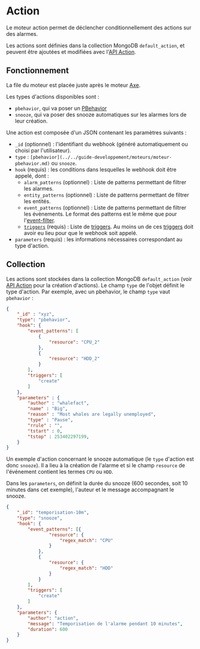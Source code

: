 # Action

Le moteur action permet de déclencher conditionnellement des actions sur des alarmes.

Les actions sont définies dans la collection MongoDB `default_action`, et peuvent être ajoutées et modifiées avec l'[API Action](../../guide-developpement/action/api_v2_action.md).

## Fonctionnement

La file du moteur est placée juste après le moteur [Axe](moteur-axe.md).

Les types d'actions disponibles sont :

* `pbehavior`, qui va poser un [PBehavior](moteur-pbehavior.md)
* `snooze`, qui va poser des snooze automatiques sur les alarmes lors de leur création.

Une action est composée d'un JSON contenant les paramètres suivants :

- `_id` (optionnel) : l'identifiant du webhook (généré automatiquement ou choisi par l'utilisateur).
- `type` : `[pbehavior](../../guide-developpement/moteurs/moteur-pbehavior.md)` ou `snooze`.
- `hook` (requis) : les conditions dans lesquelles le webhook doit être appelé, dont :
    - `alarm_patterns` (optionnel) : Liste de patterns permettant de filtrer les alarmes.
    - `entity_patterns` (optionnel) : Liste de patterns permettant de filtrer les entités.
    - `event_patterns` (optionnel) : Liste de patterns permettant de filtrer les évènements. Le format des patterns est le même que pour l'[event-filter](moteur-che-event_filter.md).
    - [`triggers`](../architecture-interne/triggers.md) (requis) : Liste de [triggers](../architecture-interne/triggers.md). Au moins un de ces [triggers](../architecture-interne/triggers.md) doit avoir eu lieu pour que le webhook soit appelé.
- `parameters` (requis) : les informations nécessaires correspondant au type d'action.

## Collection

Les actions sont stockées dans la collection MongoDB `default_action` (voir [API Action](../../guide-developpement/action/api_v2_action.md) pour la création d'actions). Le champ `type` de l'objet définit le type d'action. Par exemple, avec un pbehavior, le champ `type` vaut `pbehavior` :

```json
{
    "_id" : "xyz",
    "type": "pbehavior",
    "hook": {
        "event_patterns": [
            {
                "resource": "CPU_2"
            },
            {
                "resource": "HDD_2"
            }
        ],
        "triggers": [
            "create"
        ]
    },
    "parameters" : {
        "author" : "whalefact",
        "name" : "Big",
        "reason" : "Most whales are legally unemployed",
        "type" : "Pause",
        "rrule" : "",
        "tstart" : 0,
        "tstop" : 253402297199,
    }
}
```

Un exemple d'action concernant le snooze automatique (le `type` d'action est donc `snooze`). Il a lieu à la création de l'alarme et si le champ `resource` de l'événement contient les termes `CPU`  ou `HDD`.

Dans les `parameters`, on définit la durée du snooze (600 secondes, soit 10 minutes dans cet exemple), l'auteur et le message accompagnant le snooze.

```JSON
{
	"_id": "temporisation-10m",
	"type": "snooze",
	"hook": {
		"event_patterns": [{
				"resource": {
					"regex_match": "CPU"
				}
			},
			{
				"resource": {
					"regex_match": "HDD"
				}
			}
		],
		"triggers": [
			"create"
		]
	},
	"parameters": {
		"author": "action",
		"message": "Temporisation de l'alarme pendant 10 minutes",
		"duration": 600
	}
}
```
